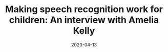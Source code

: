 ---
title: "Making speech recognition work for children: An interview with Amelia Kelly"
collection: publications
permalink: /publication/2023-XRDS-Interview
date: 2023-04-13
venue: 'XRDS: Crossroads, The ACM Magazine for Students'
authors: 'Amy Adair, Joewie J. Koh'
paperurl: 'http://aadair3.github.io/files/papers/2023-XRDS-Interview.pdf'
link: 'https://doi.org/10.1145/3589638'
citation: 'Adair, A., & Koh, J. J. (2023). Making speech recognition work for children: An interview with Amelia
Kelly. <i>XRDS: Crossroads, The ACM Magazine for Students, 29</i>(3), 26-29.'
tags: [Magazine Articles]
---